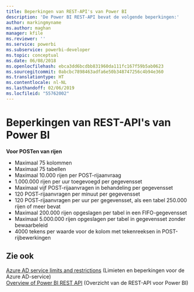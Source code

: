 ```yaml
---
title: Beperkingen van REST-API's van Power BI
description: 'De Power BI REST-API bevat de volgende beperkingen:'
author: markingmyname
ms.author: maghan
manager: kfile
ms.reviewer: ''
ms.service: powerbi
ms.subservice: powerbi-developer
ms.topic: conceptual
ms.date: 06/08/2018
ms.openlocfilehash: ebca3dd6bcdbb831960da111fc167f59b5ab0623
ms.sourcegitcommit: 0abcbc7898463adfa6e50b348747256c4b94e360
ms.translationtype: HT
ms.contentlocale: nl-NL
ms.lasthandoff: 02/06/2019
ms.locfileid: "55762002"
---
```

# <a name="power-bi-rest-api-limitations"></a>Beperkingen van REST-API's van Power BI  
  
**Voor POSTen van rijen**
  
* Maximaal 75 kolommen
* Maximaal 75 tabellen
* Maximaal 10.000 rijen per POST-rijaanvraag  
* 1.000.000 rijen per uur toegevoegd per gegevensset  
* Maximaal vijf POST-rijaanvragen in behandeling per gegevensset  
* 120 POST-rijaanvragen per minuut per gegevensset
* 120 POST-rijaanvragen per uur per gegevensset, als een tabel 250.000 rijen of meer bevat
* Maximaal 200.000 rijen opgeslagen per tabel in een FIFO-gegevensset
* Maximaal 5.000.000 rijen opgeslagen per tabel in gegevensset zonder bewaarbeleid  
* 4000 tekens per waarde voor de kolom met tekenreeksen in POST-rijbewerkingen
  
## <a name="see-also"></a>Zie ook

[Azure AD service limits and restrictions](https://docs.microsoft.com/azure/active-directory/active-directory-service-limits-restrictions)  (Limieten en beperkingen voor de Azure AD-service)  
[Overview of Power BI REST API](https://docs.microsoft.com/rest/api/power-bi/) (Overzicht van de REST-API voor Power BI)